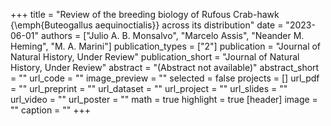 +++
title = "Review of the breeding biology of Rufous Crab-hawk {\emph{Buteogallus aequinoctialis}} across its distribution"
date = "2023-06-01"
authors = ["Julio A. B. Monsalvo", "Marcelo Assis", "Neander M. Heming", "M. A. Marini"]
publication_types = ["2"]
publication = "Journal of Natural History, Under Review"
publication_short = "Journal of Natural History, Under Review"
abstract = "(Abstract not available)"
abstract_short = ""
url_code = ""
image_preview = ""
selected = false
projects = []
url_pdf = ""
url_preprint = ""
url_dataset = ""
url_project = ""
url_slides = ""
url_video = ""
url_poster = ""
math = true
highlight = true
[header]
image = ""
caption = ""
+++
